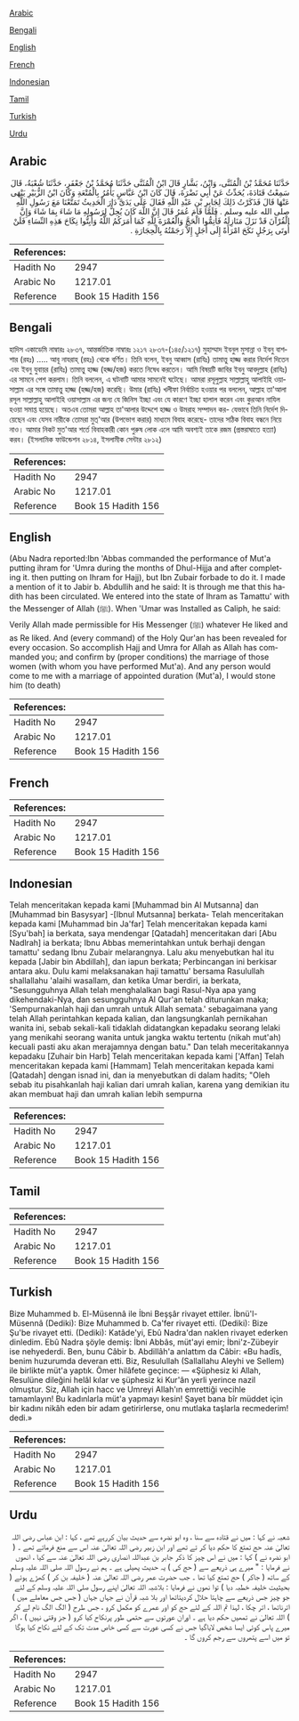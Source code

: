 [Arabic](#arabic)

[Bengali](#bengali)

[English](#english)

[French](#french)

[Indonesian](#indonesian)

[Tamil](#tamil)

[Turkish](#turkish)

[Urdu](#urdu)

## Arabic


<div dir="rtl" lang="ar" style={{fontSize:'larger',backgroundColor:'#f8f9fa',padding:20}}>
حَدَّثَنَا مُحَمَّدُ بْنُ الْمُثَنَّى، وَابْنُ، بَشَّارٍ قَالَ ابْنُ الْمُثَنَّى حَدَّثَنَا مُحَمَّدُ بْنُ جَعْفَرٍ، حَدَّثَنَا شُعْبَةُ، قَالَ سَمِعْتُ قَتَادَةَ، يُحَدِّثُ عَنْ أَبِي نَضْرَةَ، قَالَ كَانَ ابْنُ عَبَّاسٍ يَأْمُرُ بِالْمُتْعَةِ وَكَانَ ابْنُ الزُّبَيْرِ يَنْهَى عَنْهَا قَالَ فَذَكَرْتُ ذَلِكَ لِجَابِرِ بْنِ عَبْدِ اللَّهِ فَقَالَ عَلَى يَدَىَّ دَارَ الْحَدِيثُ تَمَتَّعْنَا مَعَ رَسُولِ اللَّهِ صلى الله عليه وسلم ‏.‏ فَلَمَّا قَامَ عُمَرُ قَالَ إِنَّ اللَّهَ كَانَ يُحِلُّ لِرَسُولِهِ مَا شَاءَ بِمَا شَاءَ وَإِنَّ الْقُرْآنَ قَدْ نَزَلَ مَنَازِلَهُ فَأَتِمُّوا الْحَجَّ وَالْعُمْرَةَ لِلَّهِ كَمَا أَمَرَكُمُ اللَّهُ وَأَبِتُّوا نِكَاحَ هَذِهِ النِّسَاءِ فَلَنْ أُوتَى بِرَجُلٍ نَكَحَ امْرَأَةً إِلَى أَجَلٍ إِلاَّ رَجَمْتُهُ بِالْحِجَارَةِ ‏.‏
</div>
<div style={{backgroundColor:'#f8f9fa',padding:20, marginBottom: 10}}><table> <thead> <tr> <th>References:</th> <th></th> </tr> </thead> <tbody><tr><td>Hadith No</td><td>2947</td></tr><tr><td>Arabic No</td><td>1217.01</td></tr><tr><td>Reference</td><td>Book 15 Hadith 156</td></tr></tbody></table></div>

## Bengali


<div dir="ltr" lang="bn" style={{fontSize:'larger',backgroundColor:'#f8f9fa',padding:20}}>
হাদিস একাডেমি নাম্বারঃ ২৮৩৭, আন্তর্জাতিক নাম্বারঃ ১২১৭ ২৮৩৭-(১৪৫/১২১৭) মুহাম্মাদ ইবনুল মুসান্না ও ইবনু বাশশার (রহঃ) ..... আবূ নাযরাহ্ (রহঃ) থেকে বর্ণিত। তিনি বলেন, ইবনু আব্বাস (রাযিঃ) তামাত্তু হাজ্জ করার নির্দেশ দিতেন এবং ইবনু যুবায়র (রাযিঃ) তামাত্তু হাজ্জ (হজ্জ/হজ) করতে নিষেধ করতেন। আমি বিষয়টি জাবির ইবনু আবদুল্লাহ (রাযিঃ) এর সামনে পেশ করলাম। তিনি বললেন, এ ঘটনাটি আমার সামনেই ঘটেছে। আমরা রসূলুল্লাহ সাল্লাল্লাহু আলাইহি ওয়াসাল্লাম এর সঙ্গে তামাত্তু হাজ্জ (হজ্জ/হজ) করেছি। উমার (রাযিঃ) খলীফা নির্বাচিত হওয়ার পর বললেন, আল্লাহ তা'আলা রসূল সাল্লাল্লাহু আলাইহি ওয়াসাল্লাম এর জন্য যে জিনিস ইচ্ছা এবং যে কারণে ইচ্ছা হালাল করেন এবং কুরআন নাযিল হওয়া সমাপ্ত হয়েছে। অতএব তোমরা আল্লাহ তা'আলার উদ্দেশে হাজ্জ ও উমরাহ সম্পাদন কর- যেভাবে তিনি নির্দেশ দিয়েছেন এবং যেসব নারীকে তোমরা মুত্'আর (উপভোগ করার) মাধ্যমে বিবাহ করেছে- তাদের সঠিক বিবাহ বন্ধনে নিয়ে নাও। আমার নিকট মুত'আর শর্তে বিবাহকারী কোন পুরুষ লোক এলে আমি অবশ্যই তাকে রজম (প্রস্তরাঘাতে হত্যা) করব। (ইসলামিক ফাউন্ডেশন ২৮১৪, ইসলামীক সেন্টার ২৮১২)
</div>
<div style={{backgroundColor:'#f8f9fa',padding:20, marginBottom: 10}}><table> <thead> <tr> <th>References:</th> <th></th> </tr> </thead> <tbody><tr><td>Hadith No</td><td>2947</td></tr><tr><td>Arabic No</td><td>1217.01</td></tr><tr><td>Reference</td><td>Book 15 Hadith 156</td></tr></tbody></table></div>

## English


<div dir="ltr" lang="en" style={{fontSize:'larger',backgroundColor:'#f8f9fa',padding:20}}>
(Abu Nadra reported:Ibn 'Abbas commanded the performance of Mut'a putting ihram for 'Umra during the months of Dhul-Hijja and after completing it. then putting on Ihram for Hajj), but Ibn Zubair forbade to do it. I made a mention of it to Jabir b. Abdullih and he said: It is through me that this hadith has been circulated. We entered into the state of Ihram as Tamattu' with the Messenger of Allah (ﷺ). When 'Umar was Installed as Caliph, he said: Verily Allah made permissible for His Messenger (ﷺ) whatever He liked and as Re liked. And (every command) of the Holy Qur'an has been revealed for every occasion. So accomplish Hajj and Umra for Allah as Allah has commanded you; and confirm by (proper conditions) the marriage of those women (with whom you have performed Mut'a). And any person would come to me with a marriage of appointed duration (Mut'a), I would stone him (to death)
</div>
<div style={{backgroundColor:'#f8f9fa',padding:20, marginBottom: 10}}><table> <thead> <tr> <th>References:</th> <th></th> </tr> </thead> <tbody><tr><td>Hadith No</td><td>2947</td></tr><tr><td>Arabic No</td><td>1217.01</td></tr><tr><td>Reference</td><td>Book 15 Hadith 156</td></tr></tbody></table></div>

## French


<div dir="ltr" lang="fr" style={{fontSize:'larger',backgroundColor:'#f8f9fa',padding:20}}>

</div>
<div style={{backgroundColor:'#f8f9fa',padding:20, marginBottom: 10}}><table> <thead> <tr> <th>References:</th> <th></th> </tr> </thead> <tbody><tr><td>Hadith No</td><td>2947</td></tr><tr><td>Arabic No</td><td>1217.01</td></tr><tr><td>Reference</td><td>Book 15 Hadith 156</td></tr></tbody></table></div>

## Indonesian


<div dir="ltr" lang="id" style={{fontSize:'larger',backgroundColor:'#f8f9fa',padding:20}}>
Telah menceritakan kepada kami [Muhammad bin Al Mutsanna] dan [Muhammad bin Basysyar] -[Ibnul Mutsanna] berkata- Telah menceritakan kepada kami [Muhammad bin Ja'far] Telah menceritakan kepada kami [Syu'bah] ia berkata, saya mendengar [Qatadah] menceritakan dari [Abu Nadlrah] ia berkata; Ibnu Abbas memerintahkan untuk berhaji dengan tamattu' sedang Ibnu Zubair melarangnya. Lalu aku menyebutkan hal itu kepada [Jabir bin Abdillah], dan iapun berkata; Perbincangan ini berkisar antara aku. Dulu kami melaksanakan haji tamattu' bersama Rasulullah shallallahu 'alaihi wasallam, dan ketika Umar berdiri, ia berkata, "Sesungguhnya Allah telah menghalalkan bagi Rasul-Nya apa yang dikehendaki-Nya, dan sesungguhnya Al Qur'an telah diturunkan maka; 'Sempurnakanlah haji dan umrah untuk Allah semata.' sebagaimana yang telah Allah perintahkan kepada kalian, dan langsungkanlah pernikahan wanita ini, sebab sekali-kali tidaklah didatangkan kepadaku seorang lelaki yang menikahi seorang wanita untuk jangka waktu tertentu (nikah mut'ah) kecuali pasti aku akan merajamnya dengan batu." Dan telah meceritakannya kepadaku [Zuhair bin Harb] Telah menceritakan kepada kami ['Affan] Telah menceritakan kepada kami [Hammam] Telah menceritakan kepada kami [Qatadah] dengan isnad ini, dan ia menyebutkan di dalam hadits; "Oleh sebab itu pisahkanlah haji kalian dari umrah kalian, karena yang demikian itu akan membuat haji dan umrah kalian lebih sempurna
</div>
<div style={{backgroundColor:'#f8f9fa',padding:20, marginBottom: 10}}><table> <thead> <tr> <th>References:</th> <th></th> </tr> </thead> <tbody><tr><td>Hadith No</td><td>2947</td></tr><tr><td>Arabic No</td><td>1217.01</td></tr><tr><td>Reference</td><td>Book 15 Hadith 156</td></tr></tbody></table></div>

## Tamil


<div dir="ltr" lang="ta" style={{fontSize:'larger',backgroundColor:'#f8f9fa',padding:20}}>

</div>
<div style={{backgroundColor:'#f8f9fa',padding:20, marginBottom: 10}}><table> <thead> <tr> <th>References:</th> <th></th> </tr> </thead> <tbody><tr><td>Hadith No</td><td>2947</td></tr><tr><td>Arabic No</td><td>1217.01</td></tr><tr><td>Reference</td><td>Book 15 Hadith 156</td></tr></tbody></table></div>

## Turkish


<div dir="ltr" lang="tr" style={{fontSize:'larger',backgroundColor:'#f8f9fa',padding:20}}>
Bize Muhammed b. El-Müsennâ ile İbni Beşşâr rivayet ettiler. İbnü'l-Müsennâ (Dediki): Bize Muhammed b. Ca'fer rivayet etti. (Dediki): Bize Şu'be rivayet etti. (Dediki): Katâde'yi, Ebû Nadra'dan naklen rivayet ederken dinledim. Ebû Nadra şöyle demiş: İbni Abbâs, müt'ayi emir; İbni'z-Zübeyir ise nehyederdi. Ben, bunu Câbir b. Abdillâh'a anlattım da Câbir: «Bu hadîs, benim huzurumda deveran etti. Biz, Resulullah (Sallallahu Aleyhi ve Sellem) ile birlikte müt'a yaptık. Ömer hilâfete geçince: — «Şüphesiz ki Allah, Resulüne dileğini helâl kılar ve şüphesiz ki Kur'ân yerli yerince nazil olmuştur. Siz, Allah için hacc ve Umreyi Allah'ın emrettiği vecihle tamamlayın! Bu kadınlarla müt'a yapmayı kesin! Şayet bana bîr müddet için bir kadını nikâh eden bir adam getirirlerse, onu mutlaka taşlarla recmederim! dedi.»
</div>
<div style={{backgroundColor:'#f8f9fa',padding:20, marginBottom: 10}}><table> <thead> <tr> <th>References:</th> <th></th> </tr> </thead> <tbody><tr><td>Hadith No</td><td>2947</td></tr><tr><td>Arabic No</td><td>1217.01</td></tr><tr><td>Reference</td><td>Book 15 Hadith 156</td></tr></tbody></table></div>

## Urdu


<div dir="rtl" lang="ur" style={{fontSize:'larger',backgroundColor:'#f8f9fa',padding:20}}>
شعبہ نے کہا : میں نے قتادہ سے سنا ، وہ ابو نضرہ سے حدیث بیان کررہے تھے ، کہا : ابن عباس رضی اللہ تعالیٰ عنہ حج تمتع کا حکم دیا کر تے تھے اور ابن زبیر رضی اللہ تعالیٰ عنہ اس سے منع فرماتے تھے ۔ ( ابو نضرہ نے ) کہا : میں نے اس چیز کا ذکر جابر بن عبداللہ انصاری رضی اللہ تعالیٰ عنہ سے کیا ، انھوں نے فرمایا : " میرے ہی ذریعے سے ( حج کی ) یہ حدیث پھیلی ہے ۔ ہم نے رسول اللہ صلی اللہ علیہ وسلم کے ساتھ ( جاکر ) حج تمتع کیا تھا ۔ جب حضرت عمر رضی اللہ تعالیٰ عنہ ( خلیفہ بن کر ) کھڑے ہوئے ( بحیثیت خلیفہ خطبہ دیا ) توا نھوں نے فرمایا : بلاشبہ اللہ تعالیٰ اپنے رسول صلی اللہ علیہ وسلم کے لئے جو چیز جس ذریعے سے چاہتا حلال کردیتاتھا اور بلا شبہ قرآن نے جہاں جہاں ( جس جس معاملے میں ) اترناتھا ، اتر چکا ، لہذا تم اللہ کے لئے حج کو اور عمرے کو مکمل کرو ، جس طرح ( الگ الگ نام لے کر ) اللہ تعالیٰ نے تمھیں حکم دیا ہے ۔ اوران عورتوں سے حتمی طور پرنکاح کیا کرو ( جز وقتی نہیں ) ، اگر میرے پاس کوئی ایسا شخص لایاگیا جس نے کسی عورت سے کسی خاص مدت تک کے لئے نکاح کیا ہوگا تو میں اسے پتھروں سے رجم کروں گا ۔
</div>
<div style={{backgroundColor:'#f8f9fa',padding:20, marginBottom: 10}}><table> <thead> <tr> <th>References:</th> <th></th> </tr> </thead> <tbody><tr><td>Hadith No</td><td>2947</td></tr><tr><td>Arabic No</td><td>1217.01</td></tr><tr><td>Reference</td><td>Book 15 Hadith 156</td></tr></tbody></table></div>